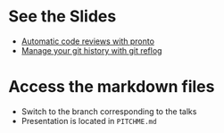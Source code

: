 # See the Slides
- [Automatic code reviews with pronto](https://presentations.williampollet.com/williampollet/talks/automatic-code-reviews-with-pronto)
- [Manage your git history with git reflog](https://presentations.williampollet.com/williampollet/talks/review-your-history-with-git-reflog)
# Access the markdown files
- Switch to the branch corresponding to the talks
- Presentation is located in `PITCHME.md`
